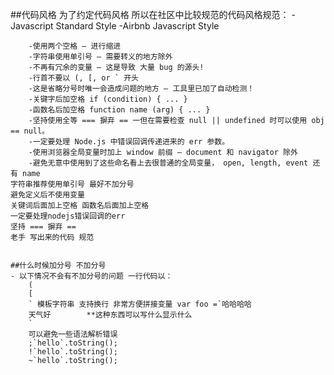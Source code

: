 
##代码风格 为了约定代码风格 所以在社区中比较规范的代码风格规范：
    -Javascript Standard Style
    -Airbnb Javascript Style
        
        -使用两个空格 – 进行缩进
        -字符串使用单引号 – 需要转义的地方除外
        -不再有冗余的变量 – 这是导致 大量 bug 的源头!
        -行首不要以 (, [, or ` 开头
        -这是省略分号时唯一会造成问题的地方 – 工具里已加了自动检测！
        -关键字后加空格 if (condition) { ... }
        -函数名后加空格 function name (arg) { ... }
        -坚持使用全等 === 摒弃 == 一但在需要检查 null || undefined 时可以使用 obj == null。
        -一定要处理 Node.js 中错误回调传递进来的 err 参数。
        -使用浏览器全局变量时加上 window 前缀 – document 和 navigator 除外
        -避免无意中使用到了这些命名看上去很普通的全局变量， open, length, event 还有 name
    字符串推荐使用单引号 最好不加分号 
    避免定义后不使用变量
    关键词后面加上空格 函数名后面加上空格
    一定要处理nodejs错误回调的err
    坚持 === 摒弃 ==
    老手 写出来的代码 规范 


    ##什么时候加分号 不加分号
    - 以下情况不会有不加分号的问题 一行代码以：
        (
        [
        ` 模板字符串 支持换行 非常方便拼接变量 var foo =`哈哈哈哈
        天气好        **这种东西可以写什么显示什么
        `
        可以避免一些语法解析错误
        ;`hello`.toString();
        !`hello`.toString();
        ~`hello`.toString();
    













